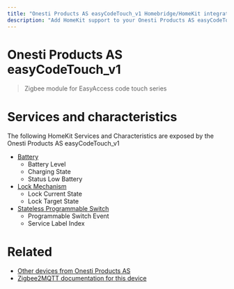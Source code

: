 ```yaml
---
title: "Onesti Products AS easyCodeTouch_v1 Homebridge/HomeKit integration"
description: "Add HomeKit support to your Onesti Products AS easyCodeTouch_v1, using Homebridge, Zigbee2MQTT and homebridge-z2m."
---
```

<!---
This file has been GENERATED using src/docgen/docgen.ts
DO NOT EDIT THIS FILE MANUALLY!
-->
# Onesti Products AS easyCodeTouch_v1
> Zigbee module for EasyAccess code touch series


# Services and characteristics
The following HomeKit Services and Characteristics are exposed by
the Onesti Products AS easyCodeTouch_v1

* [Battery](../../battery.md)
  * Battery Level
  * Charging State
  * Status Low Battery
* [Lock Mechanism](../../lock.md)
  * Lock Current State
  * Lock Target State
* [Stateless Programmable Switch](../../action.md)
  * Programmable Switch Event
  * Service Label Index


# Related
* [Other devices from Onesti Products AS](../index.md#onesti_products_as)
* [Zigbee2MQTT documentation for this device](https://www.zigbee2mqtt.io/devices/easyCodeTouch_v1.html)